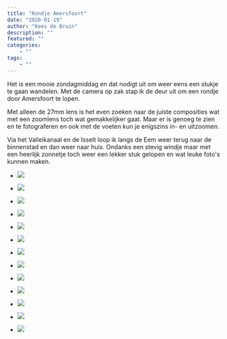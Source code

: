 ```yaml
---
title: "Rondje Amersfoort"
date: "2020-01-19"
author: "Kees de Bruin"
description: ""
featured: ""
categories:
    - ""
tags:
    - ""
---
```


Het is een mooie zondagmiddag en dat nodigt uit om weer eens een stukje te gaan wandelen. Met de camera op zak stap ik de deur uit om een rondje door Amersfoort te lopen.

Met alleen de 27mm lens is het even zoeken naar de juiste composities wat met een zoomlens toch wat gemakkelijker gaat. Maar er is genoeg te zien en te fotograferen en ook met de voeten kun je enigszins in- en uitzoomen.

Via het Valleikanaal en de Isselt loop ik langs de Eem weer terug naar de binnenstad en dan weer naar huis. Ondanks een stevig windje maar met een heerlijk zonnetje toch weer een lekker stuk gelopen en wat leuke foto's kunnen maken.

- ![](https://www.halfje-bruin.nl/app/uploads/2020/01/20200119-amersfoort-0002-1.jpg)
    
- ![](https://www.halfje-bruin.nl/app/uploads/2020/01/20200119-amersfoort-0006-1.jpg)
    
- ![](https://www.halfje-bruin.nl/app/uploads/2020/01/20200119-amersfoort-0008-1.jpg)
    
- ![](https://www.halfje-bruin.nl/app/uploads/2020/01/20200119-amersfoort-0009-1.jpg)
    
- ![](https://www.halfje-bruin.nl/app/uploads/2020/01/20200119-amersfoort-0011-1.jpg)
    
- ![](https://www.halfje-bruin.nl/app/uploads/2020/01/20200119-amersfoort-0012-1.jpg)
    
- ![](https://www.halfje-bruin.nl/app/uploads/2020/01/20200119-amersfoort-0016-1.jpg)
    
- ![](https://www.halfje-bruin.nl/app/uploads/2020/01/20200119-amersfoort-0018-1.jpg)
    
- ![](https://www.halfje-bruin.nl/app/uploads/2020/01/20200119-amersfoort-0019-1.jpg)
    
- ![](https://www.halfje-bruin.nl/app/uploads/2020/01/20200119-amersfoort-0021-1.jpg)
    
- ![](https://www.halfje-bruin.nl/app/uploads/2020/01/20200119-amersfoort-0023-1.jpg)
    
- ![](https://www.halfje-bruin.nl/app/uploads/2020/01/20200119-amersfoort-0025-1.jpg)
    
- ![](https://www.halfje-bruin.nl/app/uploads/2020/01/20200119-amersfoort-0027-1.jpg)
